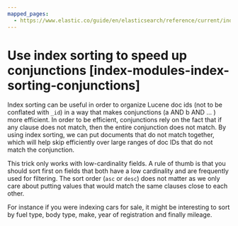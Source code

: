 ```yaml
---
mapped_pages:
  - https://www.elastic.co/guide/en/elasticsearch/reference/current/index-modules-index-sorting-conjunctions.html
---
```


# Use index sorting to speed up conjunctions [index-modules-index-sorting-conjunctions]

Index sorting can be useful in order to organize Lucene doc ids (not to be conflated with `_id`) in a way that makes conjunctions (a AND b AND … ) more efficient. In order to be efficient, conjunctions rely on the fact that if any clause does not match, then the entire conjunction does not match. By using index sorting, we can put documents that do not match together, which will help skip efficiently over large ranges of doc IDs that do not match the conjunction.

This trick only works with low-cardinality fields. A rule of thumb is that you should sort first on fields that both have a low cardinality and are frequently used for filtering. The sort order (`asc` or `desc`) does not matter as we only care about putting values that would match the same clauses close to each other.

For instance if you were indexing cars for sale, it might be interesting to sort by fuel type, body type, make, year of registration and finally mileage.
